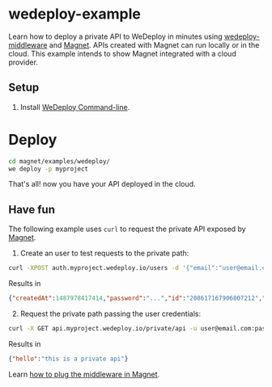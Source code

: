 # wedeploy-example

Learn how to deploy a private API to WeDeploy in minutes using [wedeploy-middleware](http://github.com/wedeploy/wedeploy-middleware) and [Magnet](http://github.com/wedeploy/magnet). APIs created with Magnet can run locally or in the cloud. This example intends to show Magnet integrated with a cloud provider.

## Setup

1. Install [WeDeploy Command-line](http://wedeploy.com/docs/intro/using-the-command-line.html).

# Deploy

```sh
cd magnet/examples/wedeploy/
we deploy -p myproject
```

That's all! now you have your API deployed in the cloud.

## Have fun

The following example uses `curl` to request the private API exposed by [Magnet](http://github.com/wedeploy/magnet).

1. Create an user to test requests to the private path:

```sh
curl -XPOST auth.myproject.wedeploy.io/users -d '{"email":"user@email.com", "password":"pass"}' -H 'Content-Type: application/json'
```

Results in

```json
{"createdAt":1487978417414,"password":"...","id":"208617167906807212","email":"user@email.com"}
```

2. Request the private path passing the user credentials:

```sh
curl -X GET api.myproject.wedeploy.io/private/api -u user@email.com:pass -v
```

Results in

```json
{"hello":"this is a private api"}
```

Learn [how to plug the middleware in Magnet](https://github.com/wedeploy/magnet/blob/master/examples/wedeploy/api/start.js).
